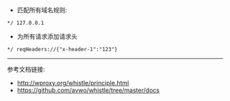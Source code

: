 - 匹配所有域名规则:
```text
*/ 127.0.0.1
```
- 为所有请求添加请求头
```text
*/ reqHeaders://{"x-header-1":"123"}
```
---
参考文档链接: 
- http://wproxy.org/whistle/principle.html
- https://github.com/avwo/whistle/tree/master/docs